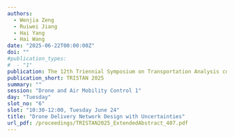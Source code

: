 ```yaml
---
authors:
  - Wenjia Zeng
  - Ruiwei Jiang
  - Hai Yang
  - Hai Wang
date: "2025-06-22T00:00:00Z"
doi: ""
#publication_types:
#  - "1"
publication: The 12th Triennial Symposium on Transportation Analysis conference
publication_short: TRISTAN 2025
summary: ""
session: "Drone and Air Mobility Control 1"
day: "Tuesday"
slot_no: "6"
slot: "10:30-12:00, Tuesday June 24"
title: "Drone Delivery Network Design with Uncertainties"
url_pdf: /proceedings/TRISTAN2025_ExtendedAbstract_407.pdf
---
```

